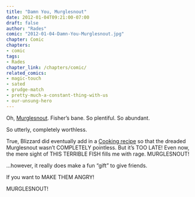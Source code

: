 ```yaml
---
title: "Damn You, Murglesnout"
date: 2012-01-04T09:21:00-07:00
draft: false
author: "Rades"
comic: "2012-01-04-Damn-You-Murglesnout.jpg"
chapter: Comic
chapters:
- comic
tags:  
- Rades
chapter_link: /chapters/comic/
related_comics: 
- magic-touch
- sated
- grudge-match
- pretty-much-a-constant-thing-with-us
- our-unsung-hero
---
```


Oh, [Murglesnout](http://www.wowhead.com/item=53069). Fisher’s bane. So plentiful. So abundant. 


So utterly, completely worthless.


True, Blizzard did eventually add in a [Cooking recipe](http://www.wowhead.com/item=68687) so that the dreaded Murglesnout wasn’t COMPLETELY pointless. But it’s TOO LATE! Even now, the mere sight of THIS TERRIBLE FISH fills me with rage. MURGLESNOUT!


…however, it really does make a fun “gift” to give friends. 


If you want to MAKE THEM ANGRY!


MURGLESNOUT!

